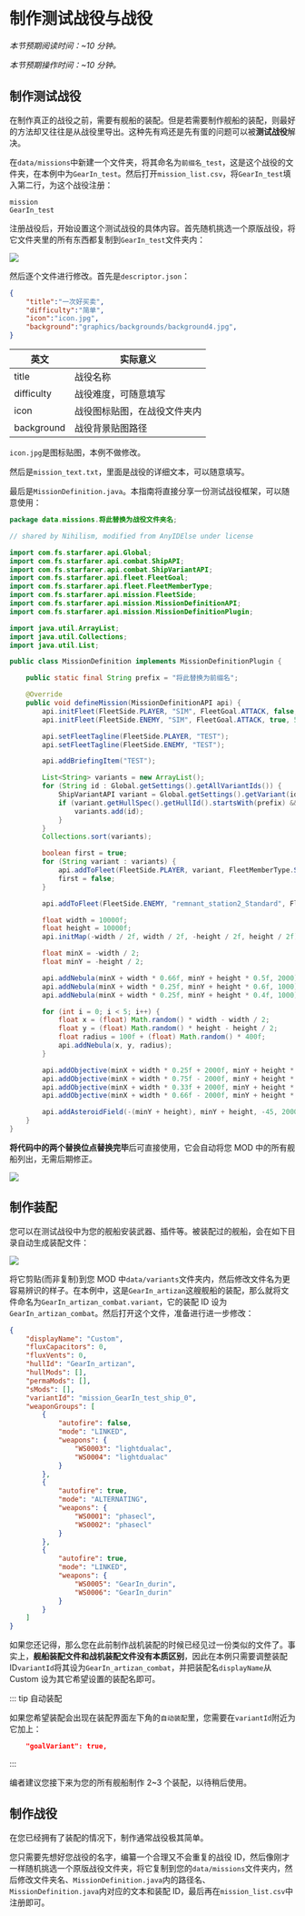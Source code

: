 # 制作测试战役与战役

*本节预期阅读时间：~10 分钟。*

*本节预期操作时间：~10 分钟。*

## 制作测试战役

在制作真正的战役之前，需要有舰船的装配。但是若需要制作舰船的装配，则最好的方法却又往往是从战役里导出。这种先有鸡还是先有蛋的问题可以被**测试战役**解决。

在`data/missions`中新建一个文件夹，将其命名为`前缀名_test`，这是这个战役的文件夹，在本例中为`GearIn_test`。然后打开`mission_list.csv`，将`GearIn_test`填入第二行，为这个战役注册：

```csv {2}
mission
GearIn_test
```

注册战役后，开始设置这个测试战役的具体内容。首先随机挑选一个原版战役，将它文件夹里的所有东西都复制到`GearIn_test`文件夹内：

![](./mission_folder.png)

然后逐个文件进行修改。首先是`descriptor.json`：

```json
{
	"title":"一次好买卖",
	"difficulty":"简单",
	"icon":"icon.jpg",
	"background":"graphics/backgrounds/background4.jpg",
}
```

| 英文       | 实际意义                     |
| ---------- | ---------------------------- |
| title      | 战役名称                     |
| difficulty | 战役难度，可随意填写         |
| icon       | 战役图标贴图，在战役文件夹内 |
| background | 战役背景贴图路径             |

`icon.jpg`是图标贴图，本例不做修改。

然后是`mission_text.txt`，里面是战役的详细文本，可以随意填写。

最后是`MissionDefinition.java`。本指南将直接分享一份测试战役框架，可以随意使用：

```java {1,20}
package data.missions.将此替换为战役文件夹名;

// shared by Nihilism, modified from AnyIDElse under license

import com.fs.starfarer.api.Global;
import com.fs.starfarer.api.combat.ShipAPI;
import com.fs.starfarer.api.combat.ShipVariantAPI;
import com.fs.starfarer.api.fleet.FleetGoal;
import com.fs.starfarer.api.fleet.FleetMemberType;
import com.fs.starfarer.api.mission.FleetSide;
import com.fs.starfarer.api.mission.MissionDefinitionAPI;
import com.fs.starfarer.api.mission.MissionDefinitionPlugin;

import java.util.ArrayList;
import java.util.Collections;
import java.util.List;

public class MissionDefinition implements MissionDefinitionPlugin {

	public static final String prefix = "将此替换为前缀名";

	@Override
	public void defineMission(MissionDefinitionAPI api) {
		api.initFleet(FleetSide.PLAYER, "SIM", FleetGoal.ATTACK, false, 5);
		api.initFleet(FleetSide.ENEMY, "SIM", FleetGoal.ATTACK, true, 5);

		api.setFleetTagline(FleetSide.PLAYER, "TEST");
		api.setFleetTagline(FleetSide.ENEMY, "TEST");

		api.addBriefingItem("TEST");

		List<String> variants = new ArrayList();
		for (String id : Global.getSettings().getAllVariantIds()) {
			ShipVariantAPI variant = Global.getSettings().getVariant(id);
			if (variant.getHullSpec().getHullId().startsWith(prefix) && variant.getHullSpec().getHullSize() != ShipAPI.HullSize.FIGHTER && !id.startsWith("mission_")) {
				variants.add(id);
			}
		}
		Collections.sort(variants);

		boolean first = true;
		for (String variant : variants) {
			api.addToFleet(FleetSide.PLAYER, variant, FleetMemberType.SHIP, first);
			first = false;
		}

		api.addToFleet(FleetSide.ENEMY, "remnant_station2_Standard", FleetMemberType.SHIP, false);

		float width = 10000f;
		float height = 10000f;
		api.initMap(-width / 2f, width / 2f, -height / 2f, height / 2f);

		float minX = -width / 2;
		float minY = -height / 2;

		api.addNebula(minX + width * 0.66f, minY + height * 0.5f, 2000);
		api.addNebula(minX + width * 0.25f, minY + height * 0.6f, 1000);
		api.addNebula(minX + width * 0.25f, minY + height * 0.4f, 1000);

		for (int i = 0; i < 5; i++) {
			float x = (float) Math.random() * width - width / 2;
			float y = (float) Math.random() * height - height / 2;
			float radius = 100f + (float) Math.random() * 400f;
			api.addNebula(x, y, radius);
		}

		api.addObjective(minX + width * 0.25f + 2000f, minY + height * 0.5f, "sensor_array");
		api.addObjective(minX + width * 0.75f - 2000f, minY + height * 0.5f, "comm_relay");
		api.addObjective(minX + width * 0.33f + 2000f, minY + height * 0.4f, "nav_buoy");
		api.addObjective(minX + width * 0.66f - 2000f, minY + height * 0.6f, "nav_buoy");

		api.addAsteroidField(-(minY + height), minY + height, -45, 2000f, 20f, 70f, 100);
	}
}
```

**将代码中的两个替换位点替换完毕**后可直接使用，它会自动将您 MOD 中的所有舰船列出，无需后期修正。

![](./mission_test.png)

## 制作装配

您可以在测试战役中为您的舰船安装武器、插件等。被装配过的舰船，会在如下目录自动生成装配文件：

![](./variant_export.png)

将它剪贴(而非复制)到您 MOD 中`data/variants`文件夹内，然后修改文件名为更容易辨识的样子。在本例中，这是`GearIn_artizan`这艘舰船的装配，那么就将文件命名为`GearIn_artizan_combat.variant`，它的装配 ID 设为`GearIn_artizan_combat`。然后打开这个文件，准备进行进一步修改：

```json
{
    "displayName": "Custom",
    "fluxCapacitors": 0,
    "fluxVents": 0,
    "hullId": "GearIn_artizan",
    "hullMods": [],
    "permaMods": [],
    "sMods": [],
    "variantId": "mission_GearIn_test_ship_0",
    "weaponGroups": [
        {
            "autofire": false,
            "mode": "LINKED",
            "weapons": {
                "WS0003": "lightdualac",
                "WS0004": "lightdualac"
            }
        },
        {
            "autofire": true,
            "mode": "ALTERNATING",
            "weapons": {
                "WS0001": "phasecl",
                "WS0002": "phasecl"
            }
        },
        {
            "autofire": true,
            "mode": "LINKED",
            "weapons": {
                "WS0005": "GearIn_durin",
                "WS0006": "GearIn_durin"
            }
        }
    ]
}
```

如果您还记得，那么您在此前制作战机装配的时候已经见过一份类似的文件了。事实上，**舰船装配文件和战机装配文件没有本质区别**，因此在本例只需要调整装配 ID`variantId`将其设为`GearIn_artizan_combat`，并把装配名`displayName`从 Custom 设为其它希望设置的装配名即可。

::: tip 自动装配

如果您希望装配会出现在装配界面左下角的`自动装配`里，您需要在`variantId`附近为它加上：

```json
    "goalVariant": true,
```

:::

编者建议您接下来为您的所有舰船制作 2~3 个装配，以待稍后使用。

## 制作战役

在您已经拥有了装配的情况下，制作通常战役极其简单。

您只需要先想好您战役的名字，编纂一个合理又不会重复的战役 ID，然后像刚才一样随机挑选一个原版战役文件夹，将它复制到您的`data/missions`文件夹内，然后修改文件夹名、`MissionDefinition.java`内的路径名、`MissionDefinition.java`内对应的文本和装配 ID，最后再在`mission_list.csv`中注册即可。
